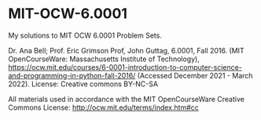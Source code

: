 # MIT-OCW-6.0001
My solutions to MIT OCW 6.0001 Problem Sets.  


Dr. Ana Bell; Prof. Eric Grimson Prof, John Guttag, 6.0001, Fall 2016. (MIT OpenCourseWare: Massachusetts Institute of Technology), 
https://ocw.mit.edu/courses/6-0001-introduction-to-computer-science-and-programming-in-python-fall-2016/
(Accessed December 2021 - March 2022). License: Creative commons BY-NC-SA 

All materials used in accordance with the MIT OpenCourseWare Creative Commons License:
http://ocw.mit.edu/terms/index.htm#cc
